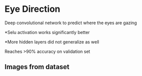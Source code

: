 
# Eye Direction

Deep convolutional network to predict where the eyes are gazing

*Selu activation works significantly better

*More hidden layers did not generalize as well

Reaches >90% accuracy on validation set


## Images from dataset

<src img='Eye-Directional-Check\output.png'>